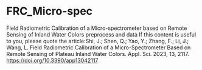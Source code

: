 # FRC_Micro-spec
Field Radiometric Calibration of a Micro-spectrometer based on Remote Sensing of Inland Water Colors preprocess and data
If this content is useful to you, please quote the article:Shi, J.; Shen, Q.; Yao, Y.; Zhang, F.; Li, J.; Wang, L. Field Radiometric Calibration of a Micro-Spectrometer Based on Remote Sensing of Plateau Inland Water Colors. Appl. Sci. 2023, 13, 2117. https://doi.org/10.3390/app13042117
